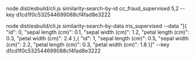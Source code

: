 node dist/esbuild/cli.js similarity-search-by-id cc_fraud_supervised 5,2 --key d1cd1f0c532544699088cf4fad8e3222


node dist/esbuild/cli.js similarity-search-by-data iris_supervised --data "[{
"id": 0,
"sepal length (cm)": 0.1,
"sepal width (cm)": 1.2,
"petal length (cm)": 0.3,
"petal width (cm)": 2.4
},{
"id": 1,
"sepal length (cm)": 0.5,
"sepal width (cm)": 2.2,
"petal length (cm)": 0.3,
"petal width (cm)": 1.8
}]"  --key d1cd1f0c532544699088cf4fad8e3222

